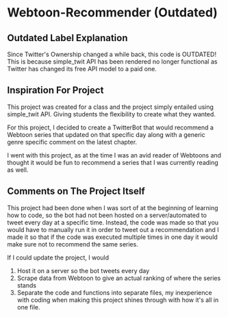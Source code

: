 # Webtoon-Recommender (Outdated)  

## Outdated Label Explanation 
Since Twitter's Ownership changed a while back, this code is OUTDATED!
This is because simple_twit API has been rendered no longer functional 
as Twitter has changed its free API model to a paid one.

## Inspiration For Project
This project was created for a class and the project simply entailed using 
simple_twit API. Giving students the flexibility to create what they wanted. 

For this project, I decided to create a TwitterBot that would recommend a 
Webtoon series that updated on that specific day along with a generic genre 
specific comment on the latest chapter.  

I went with this project, as at the time I was an avid reader of Webtoons 
and thought it would be fun to recommend a series that I was currently reading 
as well. 

## Comments on The Project Itself
This project had been done when I was sort of at the beginning of learning how
to code, so the bot had not been hosted on a server/automated to tweet every day 
at a specific time. Instead, the code was made so that you would have to manually 
run it in order to tweet out a recommendation and I made it so that if the code was 
executed multiple times in one day it would make sure not to recommend the same series. 

If I could update the project, I would 

1) Host it on a server so the bot tweets every day
2) Scrape data from Webtoon to give an actual ranking of where the series stands
3) Separate the code and functions into separate files, my inexperience with coding when
   making this project shines through with how it's all in one file. 


